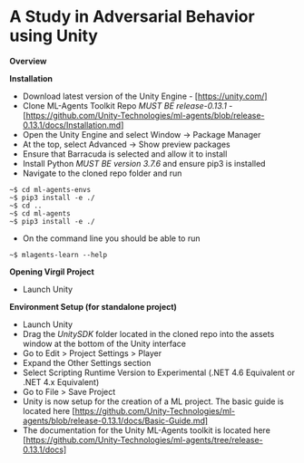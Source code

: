 # A Study in Adversarial Behavior using Unity

**Overview**

**Installation**

- Download latest version of the Unity Engine - [https://unity.com/]
- Clone ML-Agents Toolkit Repo *MUST BE release-0.13.1* - [https://github.com/Unity-Technologies/ml-agents/blob/release-0.13.1/docs/Installation.md]
- Open the Unity Engine and select Window -> Package Manager
- At the top, select Advanced -> Show preview packages
- Ensure that Barracuda is selected and allow it to install
- Install Python *MUST BE version 3.7.6* and ensure pip3 is installed
- Navigate to the cloned repo folder and run
```
~$ cd ml-agents-envs
~$ pip3 install -e ./
~$ cd ..
~$ cd ml-agents
~$ pip3 install -e ./
```
- On the command line you should be able to run
```
~$ mlagents-learn --help
```

**Opening Virgil Project**
- Launch Unity

**Environment Setup (for standalone project)**
- Launch Unity
- Drag the *UnitySDK* folder located in the cloned repo into the assets window at the bottom of the Unity interface
- Go to Edit > Project Settings > Player
- Expand the Other Settings section
- Select Scripting Runtime Version to Experimental (.NET 4.6 Equivalent or .NET 4.x Equivalent)
- Go to File > Save Project
- Unity is now setup for the creation of a ML project. The basic guide is located here [https://github.com/Unity-Technologies/ml-agents/blob/release-0.13.1/docs/Basic-Guide.md]
- The documentation for the Unity ML-Agents toolkit is located here [https://github.com/Unity-Technologies/ml-agents/tree/release-0.13.1/docs]
